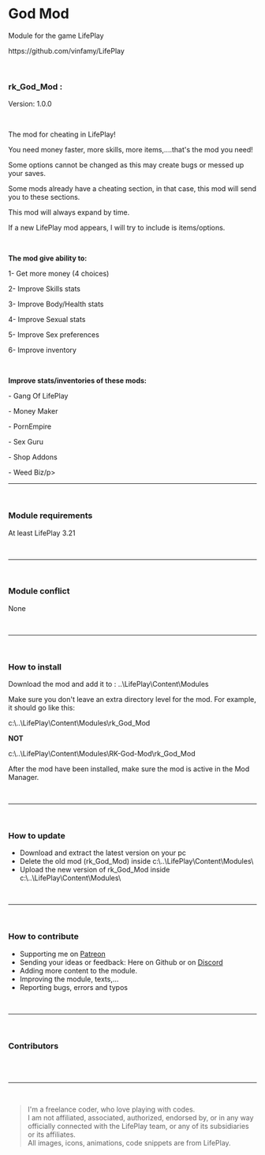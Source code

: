 <h1>God Mod</h1>
<p>Module for the game LifePlay</p>
<p>https://github.com/vinfamy/LifePlay</p>
<br>
<h3>rk_God_Mod :</h3>
<p>Version: 1.0.0</p>
<br>
<p>The mod for cheating in LifePlay!</p>
<p>You need money faster, more skills, more items,....that's the mod you need!</p>
<p>Some options cannot be changed as this may create bugs or messed up your saves.</p>
<p>Some mods already have a cheating section, in that case, this mod will send you to these sections.</p>
<p>This mod will always expand by time.</p>
<p>If a new LifePlay mod appears, I will try to include is items/options.</p>
<br>
<p><strong>The mod give ability to:</strong></p>
<p>1- Get more money (4 choices)</p>
<p>2- Improve Skills stats</p>
<p>3- Improve Body/Health stats</p>
<p>4- Improve Sexual stats</p>
<p>5- Improve Sex preferences</p>
<p>6- Improve inventory</p>
<br>
<p><strong>Improve stats/inventories of these mods:</strong></p>
<p>- Gang Of LifePlay</p>
<p>- Money Maker</p>
<p>- PornEmpire</p>
<p>- Sex Guru</p>
<p>- Shop Addons</p>
<p>- Weed Biz/p>
<br>
<hr>
<br>
<h3>Module requirements</h3>
<p>At least LifePlay 3.21</p>
<br>
<hr>
<br>
<h3>Module conflict</h3>
<p>None</p>
<br>
<hr>
<br>
<h3>How to install</h3>
<p>Download the mod and add it to : ..\LifePlay\Content\Modules</p>
<p>Make sure you don't leave an extra directory level for the mod. For example, it should go like this:</p>
<p>c:\..\LifePlay\Content\Modules\rk_God_Mod</p>
<p><strong>NOT</strong></p>
<p>c:\..\LifePlay\Content\Modules\RK-God-Mod\rk_God_Mod</p>
<p>After the mod have been installed, make sure the mod is active in the Mod Manager.</p>
<br>
<hr>
<br>
<h3>How to update</h3>
<ul>
<li>Download and extract the latest version on your pc</li>
<li>Delete the old mod (rk_God_Mod) inside c:\..\LifePlay\Content\Modules\</li>
<li>Upload the new version of rk_God_Mod inside c:\..\LifePlay\Content\Modules\</li>
</ul>
<br>
<hr>
<br>
<h3>How to contribute</h3>
<ul>
<li>Supporting me on <a href="https://www.patreon.com/raiderknight">Patreon</a></li>
<li>Sending your ideas or feedback: Here on Github or on <a href="https://discord.gg/d3U9E2wb4Y">Discord</a></li>
<li>Adding more content to the module.</li>
<li>Improving the module, texts,...</li>
<li>Reporting bugs, errors and typos</li>
</ul>
<br>
<hr>
<br>
<h3>Contributors</h3>
<br>
<br>
<hr>
<br>
<blockquote> I'm a freelance coder, who love playing with codes.<br>
I am not affiliated, associated, authorized, endorsed by, or in any way officially connected with the LifePlay team, or any of its subsidiaries or its affiliates.<br>
All images, icons, animations, code snippets are from LifePlay.</blockquote>